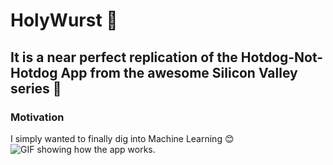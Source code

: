 # HolyWurst 🌭
## It is a near perfect replication of the Hotdog-Not-Hotdog App from the awesome Silicon Valley series 🌭

### Motivation
I simply wanted to finally dig into Machine Learning 😊
![GIF showing how the app works.](screenshot.gif)
